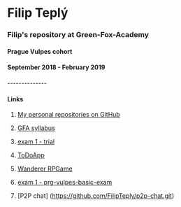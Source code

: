 # Filip Teplý



<h3> Filip's repository at Green-Fox-Academy</h3>
<h4>Prague Vulpes cohort</h4>
<h4>September 2018 - February 2019</h4>
--------------

<h4>Links</h4>

1. [My personal repositories on GitHub](https://github.com/FilipTeply?tab=repositories)

2. [GFA syllabus](https://github.com/green-fox-academy/prg-vulpes-syllabus)

3. [exam 1 - trial](https://github.com/FilipTeply/exam-trial-basics)

4. [ToDoApp](https://github.com/FilipTeply/todo-app)

5. [Wanderer RPGame](https://github.com/FilipTeply/wanderer-java)

6. [exam 1 - prg-vulpes-basic-exam](https://github.com/FilipTeply/prg-vulpes-basic-exam)

7. [P2P chat] (https://github.com/FilipTeply/p2p-chat.git)
